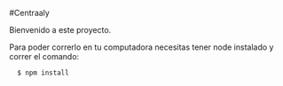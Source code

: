 #Centraaly

Bienvenido a este proyecto.

Para poder correrlo en tu computadora necesitas tener node instalado y correr el comando:

```bash
  $ npm install
```
